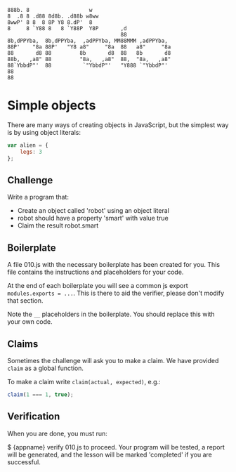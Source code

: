 ```
888b. 8                   w   
8  .8 8 .d88 8d8b. .d88b w8ww 
8wwP' 8 8  8 8P Y8 8.dP'  8   
8     8 `Y88 8   8 `Y88P  Y8P       ,d
                                    88
8b,dPPYba,  8b,dPPYba,  ,adPPYba, MM88MMM ,adPPYba,
88P'    "8a 88P'   "Y8 a8"     "8a  88   a8"     "8a
88       d8 88         8b       d8  88   8b       d8
88b,   ,a8" 88         "8a,   ,a8"  88,  "8a,   ,a8"
88`YbbdP"'  88          `"YbbdP"'   "Y888 `"YbbdP"'
88
88
```

Simple objects
=============

There are many ways of creating objects in JavaScript, but the simplest way is
by using object literals:

```js
var alien = {
	legs: 3
};
```

Challenge
--------

Write a program that:

- Create an object called 'robot' using an object literal
- robot should have a property 'smart' with value true
- Claim the result robot.smart

Boilerplate
-----------

A file 010.js with the necessary boilerplate has been created for you. This 
file contains the instructions and placeholders for your code.

At the end of each boilerplate you will see a common js export 
`modules.exports = ...`. This is there to aid the verifier, please don't modify
that section.

Note the `__` placeholders in the boilerplate. You should replace this with your own code.

Claims
-----

Sometimes the challenge will ask you to make a claim. We have provided `claim` as 
a global function.

To make a claim write `claim(actual, expected)`, e.g.:

```js
claim(1 === 1, true);
```

Verification
------

When you are done, you must run:

$ {appname} verify 010.js
to proceed. Your program will be tested, a report will be generated, and the 
lesson will be marked 'completed' if you are successful.

